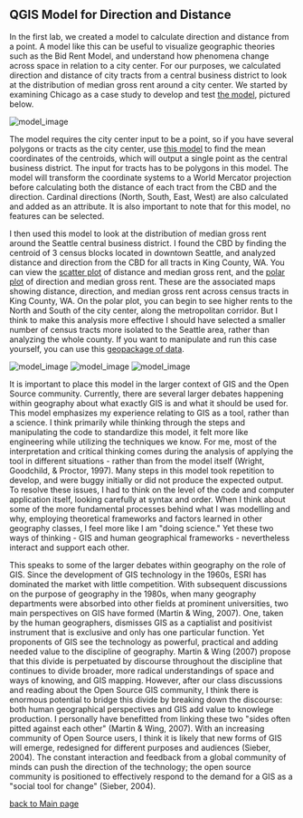 ## QGIS Model for Direction and Distance
In the first lab, we created a model to calculate direction and distance from a point. A model like this can be useful to visualize geographic theories such as the Bid Rent Model, and understand how phenomena change across space in relation to a city center. 
For our purposes, we calculated direction and distance of city tracts from a central business district to look at the distribution of median gross rent around a city center. We started by examining Chicago as a case study to develop and test [the model](https://caseylilley.github.io/Dist_and_dir_updated.model3), pictured below.  

![model_image](https://caseylilley.github.io/DistanceDirectionModel.PNG)

The model requires the city center input to be a point, so if you have several polygons or tracts as the city center, use [this model]() to find the mean coordinates of the centroids, which will output a single point as the central business district. The input for tracts has to be polygons in this model. The model will transform the coordinate systems to a World Mercator projection before calculating both the distance of each tract from the CBD and the direction. Cardinal directions (North, South, East, West) are also calculated and added as an attribute. It is also important to note that for this model, no features can be selected. 

I then used this model to look at the distribution of median gross rent around the Seattle central business district. I found the CBD by finding the centroid of 3 census blocks located in downtown Seattle, and analyzed distance and direction from the CBD for all tracts in King County, WA. You can view the [scatter plot](https://caseylilley.github.io/scatter_plot_distance.html) of distance and median gross rent, and the [polar plot](https://caseylilley.github.io/polarplot_direction.html) of direction and median gross rent. These are the associated maps showing distance, direction, and median gross rent across census tracts in King County, WA. On the polar plot, you can begin to see higher rents to the North and South of the city center, along the metropolitan corridor. But I think to make this analysis more effective I should have selected a smaller number of census tracts more isolated to the Seattle area, rather than analyzing the whole county. If you want to manipulate and run this case yourself, you can use this [geopackage of data](https://caseylilley.github.io/King_County_Tracts.gpkg).

![model_image](https://caseylilley.github.io/DistanceSeattle.png)
![model_image](https://caseylilley.github.io/DirectionSeattle.png)
![model_image](https://caseylilley.github.io/MedGrossRent.png)

It is important to place this model in the larger context of GIS and the Open Source community. Currently, there are several larger debates happening within geography about what exactly GIS is and what it should be used for. This model emphasizes my experience relating to GIS as a tool, rather than a science. I think primarily while thinking through the steps and manipulating the code to standardize this model, it felt more like engineering while utilizing the techniques we know. For me, most of the interpretation and critical thinking comes during the analysis of applying the tool in different situations - rather than from the model itself (Wright, Goodchild, & Proctor, 1997). Many steps in this model took repetition to develop, and were buggy initially or did not produce the expected output. To resolve these issues, I had to think on the level of the code and computer application itself, looking carefully at syntax and order. When I think  about some of the more fundamental processes behind what I was modelling and why, employing theoretical frameworks and factors learned in other geography classes, I feel more like I am "doing science." Yet these two ways of thinking - GIS and human geographical frameworks - nevertheless interact and support each other.  

This speaks to some of the larger debates within geography on the role of GIS. Since the development of GIS technology in the 1960s, ESRI has dominated the market with little competition. With subsequent discussions on the purpose of geography in the 1980s, when many geography departments were absorbed into other fields at prominent universities, two main perspectives on GIS have formed (Martin & Wing, 2007). One, taken by the human geographers, dismisses GIS as a captialist and positivist instrument that is exclusive and only has one particular function. Yet proponents of GIS see the technology as powerful, practical and adding needed value to the discipline of geography. Martin & Wing (2007) propose that this divide is perpetuated by discourse throughout the discipline that continues to divide broader, more radical understandings of space and ways of knowing, and GIS mapping. However, after our class discussions and reading about the Open Source GIS community, I think there is enormous potential to bridge this divide by breaking down the discourse: both human geographical perspectives and GIS add value to knowlege production. I personally have benefitted from linking these two "sides often pitted against each other" (Martin & Wing, 2007). With an increasing community of Open Source users, I think it is likely that new forms of GIS will emerge, redesigned for different purposes and audiences (Sieber, 2004). The constant interaction and feedback from a global community of minds can push the direction of the technology; the open source community is positioned to effectively respond to the demand for a GIS as a "social tool for change" (Sieber, 2004).  

[back to Main page](README.md)

